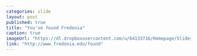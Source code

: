 ```yaml
---
categories: slide
layout: post
published: true
title: "You've found Fredonia"
caption: true
imageUrl: "https://dl.dropboxusercontent.com/u/64133716/Homepage/Slides/transform_1500.jpg"
link: "http://www.fredonia.edu/found"
---
```


